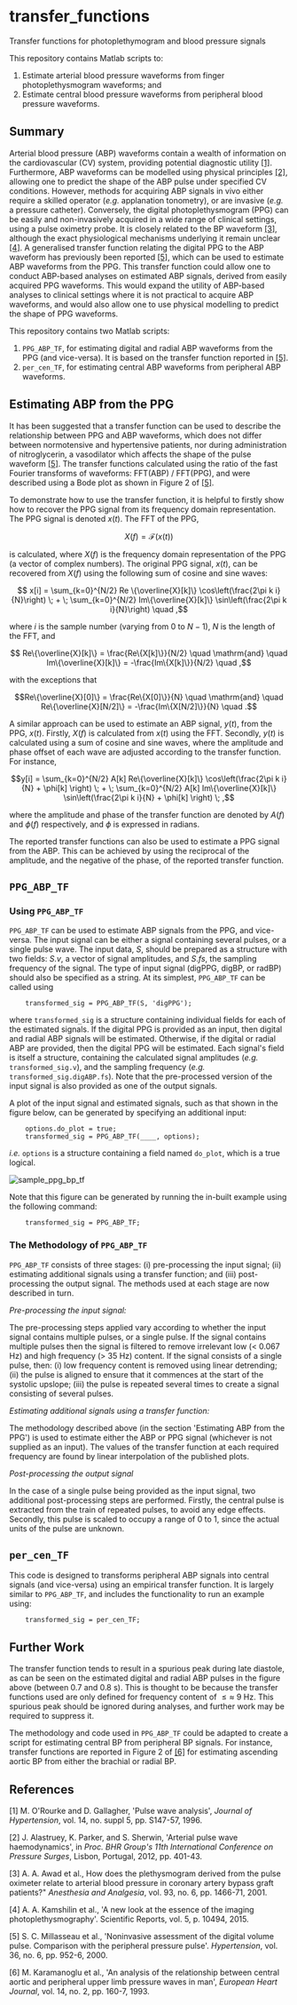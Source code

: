# transfer_functions
Transfer functions for photoplethymogram and blood pressure signals

This repository contains Matlab scripts to:
1. Estimate arterial blood pressure waveforms from finger photoplethysmogram waveforms; and
2. Estimate central blood pressure waveforms from peripheral blood pressure waveforms.

## Summary 

Arterial blood pressure (ABP) waveforms contain a wealth of information on the cardiovascular (CV) system, providing potential diagnostic utility [[1]](#1). Furthermore, ABP waveforms can be modelled using physical principles [[2]](#2), allowing one to predict the shape of the ABP pulse under specified CV conditions. However, methods for acquiring ABP signals in vivo either require a skilled operator (_e.g._ applanation tonometry), or are invasive (_e.g._ a pressure catheter). Conversely, the digital photoplethysmogram (PPG) can be easily and non-invasively acquired in a wide range of clinical settings, using a pulse oximetry probe. It is closely related to the BP waveform [[3]](#3), although the exact physiological mechanisms underlying it remain unclear [[4]](#4). A generalised transfer function relating the digital PPG to the ABP waveform has previously been reported [[5]](#5), which can be used to estimate ABP waveforms from the PPG. This transfer function could allow one to conduct ABP-based analyses on estimated ABP signals, derived from easily acquired PPG waveforms. This would expand the utility of ABP-based analyses to clinical settings where it is not practical to acquire ABP waveforms, and would also allow one to use physical modelling to predict the shape of PPG waveforms.

This repository contains two Matlab scripts:
1. `PPG_ABP_TF`, for estimating digital and radial ABP waveforms from the PPG (and vice-versa). It is based on the transfer function reported in [[5]](#5).
2. `per_cen_TF`, for estimating central ABP waveforms from peripheral ABP waveforms.

## Estimating ABP from the PPG

It has been suggested that a transfer function can be used to describe the relationship between PPG and ABP waveforms, which does not differ between normotensive and hypertensive patients, nor during administration of nitroglycerin, a vasodilator which affects the shape of the pulse waveform [[5]](#5). The transfer functions calculated using the ratio of the fast Fourier transforms of waveforms: FFT(ABP) / FFT(PPG), and were described using a Bode plot as shown in Figure 2 of [[5]](#5).

To demonstrate how to use the transfer function, it is helpful to firstly show how to recover the PPG signal from its frequency domain representation. The PPG signal is denoted $x(t)$. The FFT of the PPG,

```math
	X(f) = \mathcal{F}\left(x(t)\right) 
```

is calculated, where $X(f)$ is the frequency domain representation of the PPG (a vector of complex numbers). The original PPG signal, $x(t)$, can be recovered from $X(f)$ using the following sum of cosine and sine waves:

```math
	x[i] = \sum_{k=0}^{N/2} Re \{\overline{X}[k]\} \cos\left(\frac{2\pi k i}{N}\right) \; + \; \sum_{k=0}^{N/2} Im\{\overline{X}[k]\} \sin\left(\frac{2\pi k i}{N}\right) \quad ,
```

where $i$ is the sample number (varying from 0 to $N-1$), $N$ is the length of the FFT, and

```math
	Re\{\overline{X}[k]\} =  \frac{Re\{X[k]\}}{N/2} \quad \mathrm{and} \quad Im\{\overline{X}[k]\} = -\frac{Im\{X[k]\}}{N/2} \quad ,
```

with the exceptions that

```math
Re\{\overline{X}[0]\} =  \frac{Re\{X[0]\}}{N} \quad \mathrm{and} \quad Re\{\overline{X}[N/2]\} = -\frac{Im\{X[N/2]\}}{N} \quad .
```

A similar approach can be used to estimate an ABP signal, $y(t)$, from the PPG, $x(t)$. Firstly, $X(f)$ is calculated from $x(t)$ using the FFT. Secondly, $y(t)$ is calculated using a sum of cosine and sine waves, where the amplitude and phase offset of each wave are adjusted according to the transfer function. For instance, 

```math
y[i] = \sum_{k=0}^{N/2} A[k] Re\{\overline{X}[k]\} \cos\left(\frac{2\pi k i}{N} + \phi[k] \right) \; + \; \sum_{k=0}^{N/2} A[k] Im\{\overline{X}[k]\} \sin\left(\frac{2\pi k i}{N} + \phi[k] \right) \; ,
```
where the amplitude and phase of the transfer function are denoted by $A(f)$ and $\phi(f)$ respectively, and $\phi$ is expressed in radians.

The reported transfer functions can also be used to estimate a PPG signal from the ABP. This can be achieved by using the reciprocal of the amplitude, and the negative of the phase, of the reported transfer function.

## `PPG_ABP_TF`

### Using `PPG_ABP_TF`

`PPG_ABP_TF` can be used to estimate ABP signals from the PPG, and vice-versa. The input signal can be either a signal containing several pulses, or a single pulse wave. The input data, $S$, should be prepared as a structure with two fields: $S.v$, a vector of signal amplitudes, and $S.fs$, the sampling frequency of the signal. The type of input signal (digPPG, digBP, or radBP) should also be specified as a string. At its simplest, `PPG_ABP_TF` can be called using

```
	transformed_sig = PPG_ABP_TF(S, 'digPPG');
```

where `transformed_sig` is a structure containing individual fields for each of the estimated signals. If the digital PPG is provided as an input, then digital and radial ABP signals will be estimated. Otherwise, if the digital or radial ABP are provided, then the digital PPG will be estimated. Each signal's field is itself a structure, containing the calculated signal amplitudes (_e.g._ `transformed_sig.v`), and the sampling frequency (_e.g._ `transformed_sig.digABP.fs`). Note that the pre-processed version of the input signal is also provided as one of the output signals.

A plot of the input signal and estimated signals, such as that shown in the figure below, can be generated by specifying an additional input:
```
	options.do_plot = true;
	transformed_sig = PPG_ABP_TF(____, options);
```
_i.e._ `options` is a structure containing a field named `do_plot`, which is a true logical.

![sample_ppg_bp_tf](https://github.com/peterhcharlton/transfer_functions/assets/9865941/9a19b8a1-8ebb-4699-9aef-16331c17ea83)

Note that this figure can be generated by running the in-built example using the following command:
```
	transformed_sig = PPG_ABP_TF;
```

### The Methodology of `PPG_ABP_TF`

`PPG_ABP_TF` consists of three stages: (i) pre-processing the input signal; (ii) estimating additional signals using a transfer function; and (iii) post-processing the output signal. The methods used at each stage are now described in turn.

_Pre-processing the input signal:_

The pre-processing steps applied vary according to whether the input signal contains multiple pulses, or a single pulse. If the signal contains multiple pulses then the signal is filtered to remove irrelevant low (< 0.067 Hz) and high frequency (> 35 Hz) content. If the signal consists of a single pulse, then: (i) low frequency content is removed using linear detrending; (ii) the pulse is aligned to ensure that it commences at the start of the systolic upslope; (iii) the pulse is repeated several times to create a signal consisting of several pulses.

_Estimating additional signals using a transfer function:_

The methodology described above (in the section 'Estimating ABP from the PPG') is used to estimate either the ABP or PPG signal (whichever is not supplied as an input). The values of the transfer function at each required frequency are found by linear interpolation of the published plots.

_Post-processing the output signal_

In the case of a single pulse being provided as the input signal, two additional post-processing steps are performed. Firstly, the central pulse is extracted from the train of repeated pulses, to avoid any edge effects. Secondly, this pulse is scaled to occupy a range of 0 to 1, since the actual units of the pulse are unknown.

## `per_cen_TF`

This code is designed to transforms peripheral ABP signals into central signals (and vice-versa) using an empirical transfer function. It is largely similar to `PPG_ABP_TF`, and includes the functionality to run an example using:
```
	transformed_sig = per_cen_TF;
```

## Further Work

The transfer function tends to result in a spurious peak during late diastole, as can be seen on the estimated digital and radial ABP pulses in the figure above (between 0.7 and 0.8 s). This is thought to be because the transfer functions used are only defined for frequency content of $\leq{} \approx$ 9 Hz. This spurious peak should be ignored during analyses, and further work may be required to suppress it.

The methodology and code used in `PPG_ABP_TF` could be adapted to create a script for estimating central BP from peripheral BP signals. For instance, transfer functions are reported in Figure 2 of [[6]](#6) for estimating ascending aortic BP from either the brachial or radial BP.

## References

<a id="1">[1]</a> 
M. O'Rourke and D. Gallagher, 'Pulse wave analysis', _Journal of Hypertension_, vol. 14, no. suppl 5, pp. S147-57, 1996.

<a id="2">[2]</a>
J. Alastruey, K. Parker, and S. Sherwin, 'Arterial pulse wave haemodynamics', in _Proc. BHR Group's 11th International Conference on Pressure Surges_, Lisbon, Portugal, 2012, pp. 401-43.

<a id="3">[3]</a>
A. A. Awad et al., How does the plethysmogram derived from the pulse oximeter relate to arterial blood pressure in coronary artery bypass graft patients?" _Anesthesia and Analgesia_, vol. 93, no. 6, pp. 1466-71, 2001.

<a id="4">[4]</a>
A. A. Kamshilin et al., 'A new look at the essence of the imaging photoplethysmography'. Scientific Reports, vol. 5, p. 10494, 2015.

<a id="5">[5]</a>
S. C. Millasseau et al., 'Noninvasive assessment of the digital volume pulse. Comparison with the peripheral pressure pulse'. _Hypertension_, vol. 36, no. 6, pp. 952-6, 2000.

<a id="6">[6]</a>
M. Karamanoglu et al., 'An analysis of the relationship between central aortic and peripheral upper limb pressure waves in man', _European Heart Journal_, vol. 14, no. 2, pp. 160-7, 1993.
